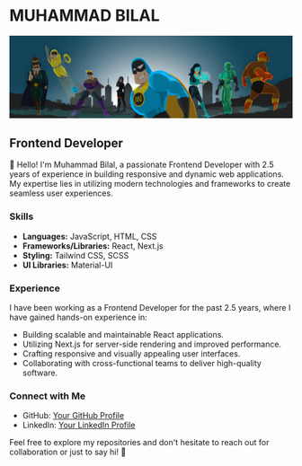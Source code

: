 # MUHAMMAD BILAL

![Cover Image](header2.png)

## Frontend Developer

👋 Hello! I'm Muhammad Bilal, a passionate Frontend Developer with 2.5 years of experience in building responsive and dynamic web applications. My expertise lies in utilizing modern technologies and frameworks to create seamless user experiences.

### Skills

- **Languages:** JavaScript, HTML, CSS
- **Frameworks/Libraries:** React, Next.js
- **Styling:** Tailwind CSS, SCSS
- **UI Libraries:** Material-UI

### Experience

I have been working as a Frontend Developer for the past 2.5 years, where I have gained hands-on experience in:

- Building scalable and maintainable React applications.
- Utilizing Next.js for server-side rendering and improved performance.
- Crafting responsive and visually appealing user interfaces.
- Collaborating with cross-functional teams to deliver high-quality software.



### Connect with Me

- GitHub: [Your GitHub Profile](https://github.com/mxbilal)
- LinkedIn: [Your LinkedIn Profile](https://www.linkedin.com/in/mxbilal0)

Feel free to explore my repositories and don't hesitate to reach out for collaboration or just to say hi! 🚀

